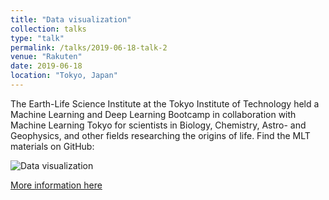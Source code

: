 ```yaml
---
title: "Data visualization"
collection: talks
type: "talk"
permalink: /talks/2019-06-18-talk-2
venue: "Rakuten"
date: 2019-06-18
location: "Tokyo, Japan"
---
```



The Earth-Life Science Institute at the Tokyo Institute of Technology held a Machine Learning and Deep Learning Bootcamp in collaboration with Machine Learning Tokyo for scientists in Biology, Chemistry, Astro- and Geophysics, and other fields researching the origins of life. Find the MLT materials on GitHub:


![Data visualization](https://alisher-ai.github.io/files/2019-06-18-talk-2.png)


[More information here](https://machinelearningtokyo.com/2019/07/12/ml-dl-bootcamp-elsi/)
